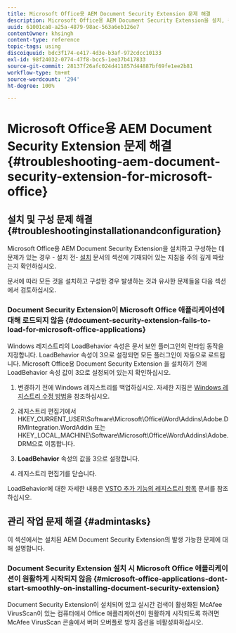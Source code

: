 ```yaml
---
title: Microsoft Office용 AEM Document Security Extension 문제 해결
description: Microsoft Office용 AEM Document Security Extension을 설치, 구성 또는 사용하는 데 문제가 있는 경우 이 문서에 기재되어 있는 지침을 따르십시오.
uuid: 61001ca8-a25a-4879-98ac-563a6eb126e7
contentOwner: khsingh
content-type: reference
topic-tags: using
discoiquuid: bdc3f174-e417-4d3e-b3af-972cdcc10133
exl-id: 98f24032-0774-47f8-bcc5-1ee37b417833
source-git-commit: 28137f26afc024d411857d44887bf69fe1ee2b81
workflow-type: tm+mt
source-wordcount: '294'
ht-degree: 100%

---
```


# Microsoft Office용 AEM Document Security Extension 문제 해결{#troubleshooting-aem-document-security-extension-for-microsoft-office}

## 설치 및 구성 문제 해결 {#troubleshootinginstallationandconfiguration}

Microsoft Office용 AEM Document Security Extension을 설치하고 구성하는 데 문제가 있는 경우 - 설치 전- [설치](installing-configuring-aemdsext.md) 문서의 섹션에 기재되어 있는 지침을 주의 깊게 따랐는지 확인하십시오.

문서에 따라 모든 것을 설치하고 구성한 경우 발생하는 것과 유사한 문제들을 다음 섹션에서 검토하십시오.

### Document Security Extension이 Microsoft Office 애플리케이션에 대해 로드되지 않음 {#document-security-extension-fails-to-load-for-microsoft-office-applications}

Windows 레지스트리의 LoadBehavior 속성은 문서 보안 플러그인의 런타임 동작을 지정합니다. LoadBehavior 속성이 3으로 설정되면 모든 플러그인이 자동으로 로드됩니다. Microsoft Office용 Document Security Extension 을 설치하기 전에 LoadBehavior 속성 값이 3으로 설정되어 있는지 확인하십시오.

1. 변경하기 전에 Windows 레지스트리를 백업하십시오. 자세한 지침은 [Windows 레지스트리 수정 방법](https://support.microsoft.com/en-us/kb/136393)을 참조하십시오.
1. 레지스트리 편집기에서 HKEY_CURRENT_USER\Software\Microsoft\Office\Word\Addins\Adobe.DRMIntegration.WordAddin 또는 HKEY_LOCAL_MACHINE\Software\Microsoft\Office\Word\Addins\Adobe.DRM으로 이동합니다.
1. **LoadBehavior** 속성의 값을 3으로 설정합니다.

1. 레지스트리 편집기를 닫습니다.

LoadBehavior에 대한 자세한 내용은 [VSTO 추가 기능의 레지스트리 항목](https://msdn.microsoft.com/en-us/library/bb386106.aspx#LoadBehavior) 문서를 참조하십시오.

## 관리 작업 문제 해결 {#admintasks}

이 섹션에서는 설치된 AEM Document Security Extension의 발생 가능한 문제에 대해 설명합니다.

### Document Security Extension 설치 시 Microsoft Office 애플리케이션이 원활하게 시작되지 않음 {#microsoft-office-applications-dont-start-smoothly-on-installing-document-security-extension}

Document Security Extension이 설치되어 있고 실시간 검색이 활성화된 McAfee VirusScan이 있는 컴퓨터에서 Office 애플리케이션이 원활하게 시작되도록 하려면 McAfee VirusScan 콘솔에서 버퍼 오버플로 방지 옵션을 비활성화하십시오.
